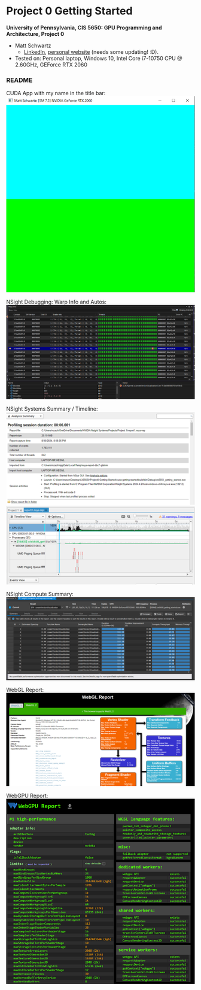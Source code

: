 Project 0 Getting Started
====================

**University of Pennsylvania, CIS 5650: GPU Programming and Architecture, Project 0**

* Matt Schwartz
  * [LinkedIn](https://www.linkedin.com/in/matthew-schwartz-37019016b/), [personal website](https://mattzschwartz.web.app/) (needs some updating! :D).
* Tested on: Personal laptop, Windows 10, Intel Core i7-10750 CPU @ 2.60GHz, GEForce RTX 2060

### README


CUDA App with my name in the title bar:
![CUDA App with my name in the title bar](images/ScreenshotWithMyName.png)


NSight Debugging: Warp Info and Autos:
![NSight Debugging: Warp Info and Autos](images/WarpInfoAndAutosWindow.png)

NSight Systems Summary / Timeline:
![NSight Systems Summary](images/AnalysisSummary.png)
![NSight Systems Timeline](images/TimelineView.png)

NSight Compute Summary:
![NSight Compute Summary](images/NsightComputeReport.png)

WebGL Report:
![WebGLReport](images/WebGL.png)

WebGPU Report:
![WebGPU Report](images/WebGPUReport.png)